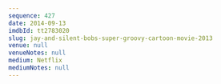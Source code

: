```yaml
---
sequence: 427
date: 2014-09-13
imdbId: tt2783020
slug: jay-and-silent-bobs-super-groovy-cartoon-movie-2013
venue: null
venueNotes: null
medium: Netflix
mediumNotes: null
---
```


